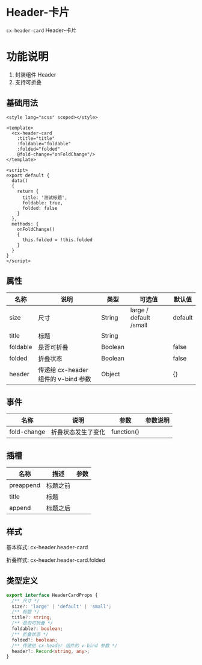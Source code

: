 # Header-卡片

`cx-header-card` Header-卡片

# 功能说明
 1) 封装组件 Header
 2) 支持可折叠

## 基础用法

```vue
<style lang="scss" scoped></style>

<template>
  <cx-header-card
    :title="title"
    :foldable="foldable"
    :folded="folded"
    @fold-change="onFoldChange"/>
</template>

<script>
export default {
  data()
  {
    return {
      title: '测试标题',
      foldable: true,
      folded: false
    }
  },
  methods: {
    onFoldChange()
    {
      this.folded = !this.folded
    }
  }
}
</script>
```

## 属性

| 名称 | 说明 | 类型 | 可选值 | 默认值 |
| ----- | ----- | ----- | ----- | ----- |
| size | 尺寸 | String | large / default /small | default |
| title | 标题 | String | | |
| foldable | 是否可折叠 | Boolean | | false |
| folded | 折叠状态 | Boolean | | false |
| header | 传递给 cx-header 组件的 v-bind 参数 | Object | | {} |

## 事件

| 名称 | 说明 | 参数 | 参数说明 |
| ----- | ----- | ----- | ----- |
| fold-change | 折叠状态发生了变化 | function() | |

## 插槽

| 名称 | 描述 | 参数 |
| ---- | --- | --- |
| preappend | 标题之前 | |
| title | 标题 | |
| append | 标题之后 | |

## 样式

基本样式: cx-header.header-card

折叠样式: cx-header.header-card.folded

## 类型定义

```ts
export interface HeaderCardProps {
  /** 尺寸 */
  size?: 'large' | 'default' | 'small';
  /** 标题 */
  title?: string;
  /** 是否可折叠 */
  foldable?: boolean;
  /** 折叠状态 */
  folded?: boolean;
  /** 传递给 cx-header 组件的 v-bind 参数 */
  header?: Record<string, any>;
}
```
